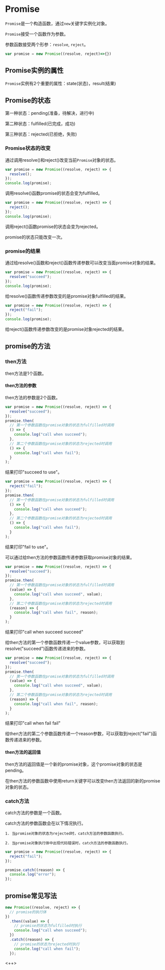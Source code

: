 # Promise

`Promise`是一个构造函数，通过`new`关键字实例化对象。

`Promise`接受一个函数作为参数。

参数函数接受两个形参：`resolve`, `reject`。

```javascript
var promise = new Promise((resolve, reject)=>{})
```

## Promise实例的属性

`Promise`实例有2个重要的属性：state(状态)，result(结果)

## Promise的状态

第一种状态：pending(准备，待解决，进行中)

第二种状态：fulfilled(已完成，成功)

第三种状态：rejected(已拒绝，失败)

### Promise状态的改变

通过调用resolve()和reject()改变当前`Promise`对象的状态。

```javascript
var promise = new Promise((resolve, reject) => {
  resolve();
});
console.log(promise);
```

调用resolve()函数promise的状态会变为fulfilled。

```javascript
var promise = new Promise((resolve, reject) => {
  reject();
});
console.log(promise);
```

调用reject()函数promise的状态会变为rejected。

promise的状态只能改变一次。

### promise的结果

通过给resolve()函数和reject()函数传递参数可以改变当面promise对象的结果。

```javascript
var promise = new Promise((resolve, reject) => {
  resolve("succeed");
});
console.log(promise);
```

给resolve()函数传递参数改变的是promise对象fulfilled的结果。

```javascript
var promise = new Promise((resolve, reject) => {
  reject("fail");
});
console.log(promise);

```

给reject()函数传递参数改变的是promise对象rejected的结果。

## promise的方法

### then方法

then方法是1个函数。

#### then方法的参数

then方法的参数是2个函数。

```javascript
var promise = new Promise((resolve, reject) => {
  resolve("succeed");
});
promise.then(
  // 第一个参数函数在promise对象的状态为fulfilled时调用
  () => {
    console.log("call when succeed");
  },
  // 第二个参数函数在promise对象的状态为rejected时调用
  () => {
    console.log("call when fail");
  }
);
```

结果打印"succeed to use"。

```javascript
var promise = new Promise((resolve, reject) => {
  reject("fail");
});
promise.then(
  // 第一个参数函数在promise对象的状态为fulfilled时调用
  () => {
    console.log("call when succeed");
  },
  // 第二个参数函数在promise对象的状态为rejected时调用
  () => {
    console.log("call when fail");
  }
);
```

结果打印"fail to use"。

可以通过给then方法的参数函数传递参数获取promise对象的结果。

```javascript
var promise = new Promise((resolve, reject) => {
  resolve("succeed");
});
promise.then(
  // 第一个参数函数在promise对象的状态为fulfilled时调用
  (value) => {
    console.log("call when succeed", value);
  },
  // 第二个参数函数在promise对象的状态为rejected时调用
  (reason) => {
    console.log("call when fail", reason);
  }
);

```

结果打印"call when succeed succeed"

给then方法的第一个参数函数传递一个value参数，可以获取到resolve("succeed")函数传递进来的参数。

```javascript
var promise = new Promise((resolve, reject) => {
  resolve("succeed");
});
promise.then(
  // 第一个参数函数在promise对象的状态为fulfilled时调用
  (value) => {
    console.log("call when succeed", value);
  },
  // 第二个参数函数在promise对象的状态为rejected时调用
  (reason) => {
    console.log("call when fail", reason);
  }
);

```

结果打印"call when fail fail"

给then方法的第二个参数函数传递一个reason参数，可以获取到reject("fail")函数传递进来的参数。

#### then方法的返回值

then方法的返回值是一个新的promise对象，这个promise对象的状态是pending。

在then方法的参数函数中使用return关键字可以改变then方法返回的新的promise对象的状态。

### catch方法

catch方法的参数是一个函数。

catch方法的参数函数会在以下情况执行。

```
1. 当promise对象的状态为rejected时，catch方法的参数函数执行。

2. 当promise对象执行体中出现代码错误时，catch方法的参数函数执行。
```

```javascript
var promise = new Promise((resolve, reject) => {
  reject("fail");
});

promise.catch((reason) => {
  console.log("error");
});

```

## promise常见写法

```javascript
new Promise((resolve, reject) => {
  // promise的执行体
})
  .then((value) => {
    // promise的状态为fulfilled时执行
    console.log("call when succeed");
  })
  .catch((reason) => {
    // promise的状态为rejected时执行
    console.log("call when fail");
  });
```

<++>
































